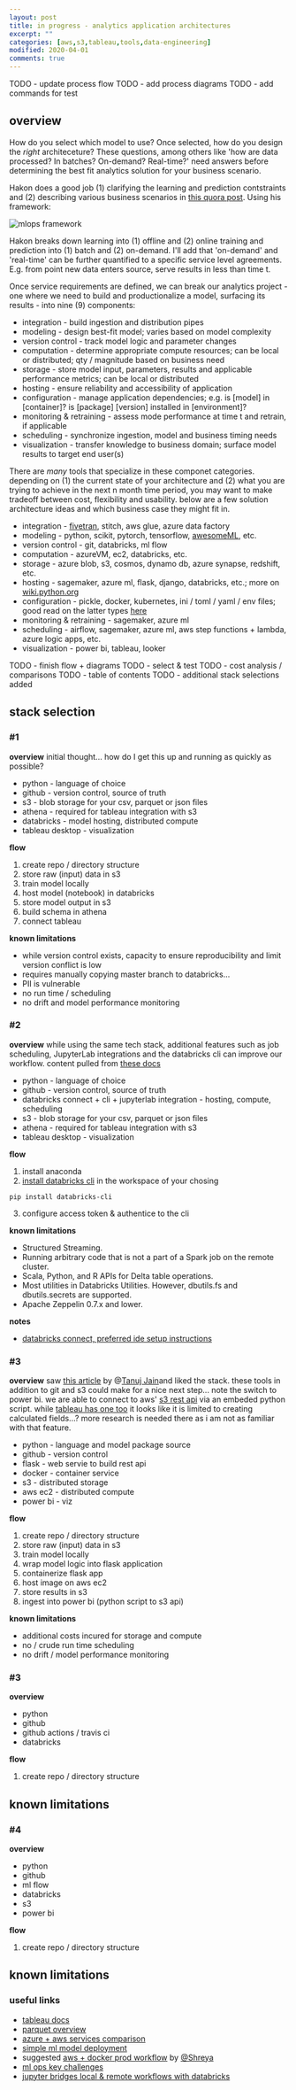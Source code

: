 ```yaml
---
layout: post
title: in progress - analytics application architectures 
excerpt: ""
categories: [aws,s3,tableau,tools,data-engineering]
modified: 2020-04-01
comments: true
---
```

TODO - update process flow 
TODO - add process diagrams 
TODO - add commands for test 

## overview
How do you select which model to use? Once selected, how do you design the *right* architeceture? These questions, among others like 'how are data processed? In batches? On-demand? Real-time?' need answers before determining the best fit analytics solution for your business scenario. 

Hakon does a good job (1) clarifying the learning and prediction contstraints and (2) describing various business scenarios in [this quora post](https://www.quora.com/How-do-you-take-a-machine-learning-model-to-production/answer/H%C3%A5kon-Hapnes-Strand). Using his framework:

![mlops framework](/img/mlops_framework.PNG)

Hakon breaks down learning into (1) offline and (2) online training and prediction into (1) batch and (2) on-demand. I'll add that 'on-demand' and 'real-time' can be further quantified to a specific service level agreements. E.g. from point new data enters source, serve results in less than time t.  
 
Once service requirements are defined, we can break our analytics project - one where we need to build and productionalize a model, surfacing its results - into nine (9) components:

* integration - build ingestion and distribution pipes 
* modeling - design best-fit model; varies based on model complexity
* version control - track model logic and parameter changes 
* computation - determine appropriate compute resources; can be local or distributed; qty / magnitude based on business need
* storage - store model input, parameters, results and applicable performance metrics; can be local or distributed  
* hosting - ensure reliability and accessibility of application
* configuration - manage application dependencies; e.g. is [model] in [container]? is [package] [version] installed in [environment]?
* monitoring & retraining - assess mode performance at time t and retrain, if applicable
* scheduling - synchronize ingestion, model and business timing needs
* visualization - transfer knowledge to business domain; surface model results to target end user(s)

There are *many* tools that specialize in these componet categories. depending on (1) the current state of your architecture and (2) what you are trying to achieve in the next n month time period, you may want to make tradeoff between cost, flexibility and usability. below are a few solution architecture ideas and which business case they might fit in. 

* integration - [fivetran](https://fivetran.com/), stitch, aws glue, azure data factory
* modeling - python, scikit, pytorch, tensorflow, [awesomeML](https://github.com/josephmisiti/awesome-machine-learning), etc. 
* version control - git, databricks, ml flow
* computation - azureVM, ec2, databricks, etc. 
* storage - azure blob, s3, cosmos, dynamo db, azure synapse, redshift, etc.   
* hosting - sagemaker, azure ml, flask, django, databricks, etc.; more on [wiki.python.org](https://wiki.python.org/moin/WebFrameworks) 
* configuration - pickle, docker, kubernetes, ini / toml / yaml / env files; good read on the latter types [here](https://hackersandslackers.com/simplify-your-python-projects-configuration/) 
* monitoring & retraining - sagemaker, azure ml 
* scheduling - airflow, sagemaker, azure ml, aws step functions + lambda, azure logic apps, etc. 
* visualization - power bi, tableau, looker

TODO - finish flow + diagrams 
TODO - select & test
TODO - cost analysis / comparisons 
TODO - table of contents
TODO - additional stack selections added 

## stack selection
### #1
**overview**
initial thought... how do I get this up and running as quickly as possible? 
* python - language of choice
* github - version control, source of truth 
* s3 - blob storage for your csv, parquet or json files
* athena - required for tableau integration with s3 
* databricks - model hosting, distributed compute 
* tableau desktop - visualization 

**flow** 
1. create repo / directory structure
2. store raw (input) data in s3
3. train model locally
4. host model (notebook) in databricks  
4. store model output in s3 
5. build schema in athena 
6. connect tableau 

**known limitations**
- while version control exists, capacity to ensure reproducibility and limit version conflict is low
- requires manually copying master branch to databricks... 
- PII is vulnerable  
- no run time / scheduling 
- no drift and model performance monitoring 

### #2
**overview**
while using the same tech stack, additional features such as job scheduling, JupyterLab integrations and the databricks cli can improve our workflow. content pulled from [these docs](https://databricks.com/blog/2019/12/03/jupyterlab-databricks-integration-bridge-local-and-remote-workflows.html) 

* python - language of choice
* github - version control, source of truth 
* databricks connect + cli + jupyterlab integration - hosting, compute, scheduling
* s3 - blob storage for your csv, parquet or json files
* athena - required for tableau integration with s3 
* tableau desktop - visualization 

**flow** 
1. install anaconda 
2. [install databricks cli](https://docs.databricks.com/dev-tools/cli/index.html) in the workspace of your chosing
```
pip install databricks-cli
```
3. configure access token & authentice to the cli


 
**known limitations**
- Structured Streaming.
- Running arbitrary code that is not a part of a Spark job on the remote cluster.
- Scala, Python, and R APIs for Delta table operations.
- Most utilities in Databricks Utilities. However, dbutils.fs and dbutils.secrets are supported.
- Apache Zeppelin 0.7.x and lower.


**notes**
- [databricks connect, preferred ide setup instructions](https://docs.databricks.com/dev-tools/databricks-connect.html)

### #3
**overview**
saw [this article](https://towardsdatascience.com/simple-way-to-deploy-machine-learning-models-to-cloud-fd58b771fdcf) by @[Tanuj Jain](https://towardsdatascience.com/@tanuj.jain.10)and liked the stack. these tools in addition to git and s3 could make for a nice next step... note the switch to power bi. we are able to connect to aws' [s3 rest api](https://docs.aws.amazon.com/AmazonS3/latest/API/Welcome.html) via an embeded python script. while [tableau has one too](https://community.tableau.com/thread/274550) it looks like it is limited to creating calculated fields...? more research is needed there as i am not as familiar with that feature.  
* python - language and model package source
* github - version control 
* flask - web servie to build rest api 
* docker - container service 
* s3 - distributed storage
* aws ec2 - distributed compute      
* power bi - viz

**flow** 
1. create repo / directory structure
2. store raw (input) data in s3
3. train model locally
4. wrap model logic into flask application
5. containerize flask app 
6. host image on aws ec2 
7. store results in s3
8. ingest into power bi (python script to s3 api)
 
**known limitations**
- additional costs incured for storage and compute 
- no / crude run time scheduling 
- no drift / model performance monitoring 

### #3
**overview**

* python 
* github
* github actions / travis ci
* databricks 

**flow** 
1. create repo / directory structure

 
**known limitations**
- 

### #4
**overview**

* python 
* github
* ml flow 
* databricks
* s3      
* power bi

**flow** 
1. create repo / directory structure

 
**known limitations**
- 

### useful links 
* [tableau docs](https://www.tableau.com/about/blog/2017/5/connect-your-s3-data-amazon-athena-connector-tableau-103-71105)
* [parquet overview](https://databricks.com/glossary/what-is-parquet)
* [azure + aws services comparison](https://docs.microsoft.com/en-us/azure/architecture/aws-professional/services) 
* [simple ml model deployment](https://towardsdatascience.com/simple-way-to-deploy-machine-learning-models-to-cloud-fd58b771fdcf)
* suggested [aws + docker prod workflow](https://towardsdatascience.com/ml-models-prototype-to-production-6bfe47973123) by [@Shreya](https://towardsdatascience.com/@shreyaghelani)
* [ml ops key challenges](https://github.com/microsoft/MLOps)
* [jupyter bridges local & remote workflows with databricks](https://databricks.com/blog/2019/12/03/jupyterlab-databricks-integration-bridge-local-and-remote-workflows.html)


